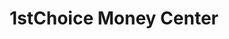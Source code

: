 ---
title: "1stChoice Money Center"
url: /salt-lake-city/1stchoice-money-center/
shop: pawnbroker
---